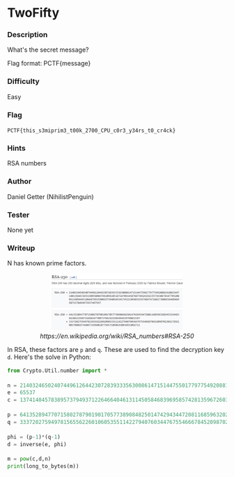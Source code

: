 # TwoFifty

### Description
What's the secret message?

Flag format: PCTF{message}

### Difficulty
Easy

### Flag
`PCTF{this_s3miprim3_t00k_2700_CPU_c0r3_y34rs_t0_cr4ck}`

### Hints
RSA numbers

### Author
Daniel Getter (NihilistPenguin)

### Tester
None yet

### Writeup

N has known prime factors. 

<p align="center"><img src="https://github.com/MasonCompetitiveCyber/PatriotCTF2022-Public/raw/main/writeup-images/rsa250.png" width=60%  height=60%><br><em>https://en.wikipedia.org/wiki/RSA_numbers#RSA-250</em></p>

In RSA, these factors are `p` and `q`. These are used to find the decryption key `d`. Here's the solve in Python:

```python
from Crypto.Util.number import *

n = 2140324650240744961264423072839333563008614715144755017797754920881418023447140136643345519095804679610992851872470914587687396261921557363047454770520805119056493106687691590019759405693457452230589325976697471681738069364894699871578494975937497937
e = 65537
c = 1374140457838957379493712264664046131145058468396958574281359672603632278570608567064112242671498606710440678399100851664468278477790512915780318592408890478262161233349656479275652165724092531743704926961399610549341692938259957133256408358261191631

p = 64135289477071580278790190170577389084825014742943447208116859632024532344630238623598752668347708737661925585694639798853367
q = 33372027594978156556226010605355114227940760344767554666784520987023841729210037080257448673296881877565718986258036932062711

phi = (p-1)*(q-1)
d = inverse(e, phi)

m = pow(c,d,n)
print(long_to_bytes(m))
```
